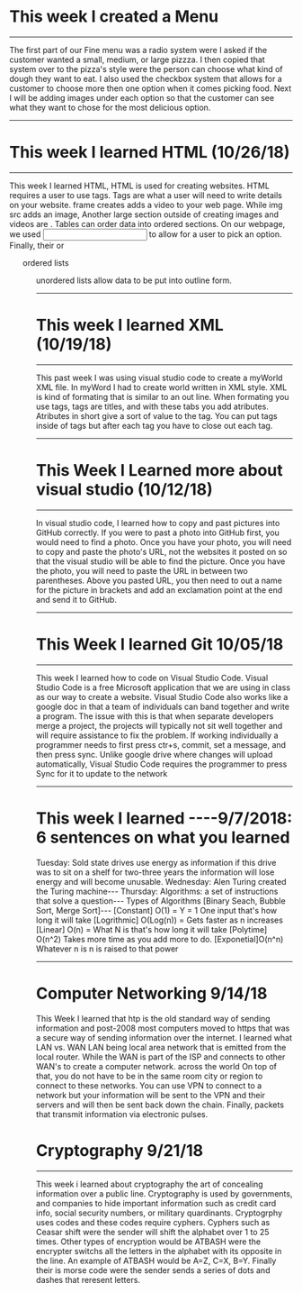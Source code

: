 # This week I created a Menu

---

The first part of our Fine menu was a radio system were I asked if the customer wanted a small, medium, or large pizzza. I then copied that system over to the pizza's style were the person can choose what kind of dough they want to eat. I also used the checkbox system that allows for a customer to choose more then one option when it comes picking food. Next I will be adding images under each option so that the customer can see what they want to chose for the most delicious option.

---

# This week I learned HTML (10/26/18)

---

This week I learned HTML, HTML is used for creating websites. HTML requires a user to use tags. Tags are what a user will need to write details on your website. frame</iframe> creates adds a video to your web page. While img src adds an image, Another large section outside of creating images and videos are <tables>. Tables can order data into ordered sections. On our webpage, we used <input> to allow for a user to pick an option. Finally, their or <ol> ordered lists <ul> unordered lists allow data to be put into outline form.
 
 ---
 
# This week I learned XML (10/19/18)

---

This past week I was using visual studio code to create a myWorld XML file. In myWord I had to create world written in XML style. XML is kind of formating that is similar to an out line. When formating you use tags, tags are titles, and with these tabs you add atributes. Atributes in short give a sort of value to the tag. You can put tags inside of tags but after each tag you have to close out each tag.

---

# This Week I Learned more about visual studio (10/12/18)

---

In visual studio code, I learned how to copy and past pictures into GitHub correctly. If you were to past a photo into GitHub first, you would need to find a photo. Once you have your photo, you will need to copy and paste the photo's URL, not the websites it posted on so that the visual studio will be able to find the picture. Once you have the photo, you will need to paste the URL in between two parentheses. Above you pasted URL, you then need to out a name for the picture in brackets and add an exclamation point at the end and send it to GitHub.

---


# This Week I learned Git 10/05/18

---

This week I learned how to code on Visual Studio Code. Visual Studio Code is a free Microsoft application that we are using in class as our way to create a website. Visual Studio Code also works like a google doc in that a team of individuals can band together and write a program. The issue with this is that when separate developers merge a project, the projects will typically not sit well together and will require assistance to fix the problem. If working individually a programmer needs to first press ctr+s, commit, set a message, and then press sync. Unlike google drive where changes will upload automatically, Visual Studio Code requires the programmer to press Sync for it to update to the network

---

# This week I learned ----9/7/2018: 6 sentences on what you learned 

Tuesday: Sold state drives use energy as information if this drive was to sit on a shelf for two-three years the information will lose energy and will become unusable. 
Wednesday: Alen Turing created the Turing machine--- 
Thursday: Algorithms: a set of instructions that solve a question--- 
Types of Algorithms [Binary Seach, Bubble Sort, Merge Sort]--- 
[Constant] O(1) = Y = 1 One input that's how long it will take 
[Logrithmic] O(Log(n)) = Gets faster as n increases 
[Linear] O(n) = What N is that's how long it will take 
[Polytime] O(n^2) Takes more time as you add more to do. 
[Exponetial]O(n^n) Whatever n is n is raised to that power

---

# Computer Networking 9/14/18

This Week I learned that htp is the old standard way of sending information and post-2008 most computers moved to https that was a secure way of sending information over the internet. I learned what LAN vs. WAN LAN being local area network that is emitted from the local router. While the WAN is part of the ISP and connects to other WAN's to create a computer network. across the world On top of that, you do not have to be in the same room city or region to connect to these networks. You can use VPN to connect to a network but your information will be sent to the VPN and their servers and will then be sent back down the chain. Finally,  packets that transmit information via electronic pulses.

# Cryptography 9/21/18

---

This week i learned about cryptography the art of concealing information over a public line. Cryptography is used by governments, and companies to hide important information such as credit card info, social security numbers, or military quardinants. Cryptogrphy uses codes and these codes require cyphers. Cyphers such as Ceasar shift were the sender will shift  the alphabet over 1 to 25 times. Other types of encryption would be ATBASH were the encrypter switchs all the letters in the alphabet with its opposite in the line. An example of ATBASH would be A=Z, C=X, B=Y. Finally their is morse code were the sender sends a series of dots and dashes that reresent letters.
